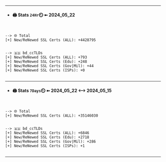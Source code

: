 

---
- #### 🖨️ **Stats** `24Hr`⏲️ ➼ 2024_05_22
```console


--> 🌐 Total
[+] New/ReNewed SSL Certs (ALL): +4428795


--> 🇧🇩 bd_ccTLDs
[+] New/ReNewed SSL Certs (ALL): +793
[+] New/ReNewed SSL Certs (Edu): +248
[+] New/ReNewed SSL Certs (Gov|Mil): +44
[+] New/ReNewed SSL Certs (ISPs): +0


```

---
- #### 🖨️ **Stats** `7Days`⏲️ ➼ 2024_05_22 <--> 2024_05_15
```console


--> 🌐 Total
[+] New/ReNewed SSL Certs (ALL): +35146030


--> 🇧🇩 bd_ccTLDs
[+] New/ReNewed SSL Certs (ALL): +6846
[+] New/ReNewed SSL Certs (Edu): +2718
[+] New/ReNewed SSL Certs (Gov|Mil): +286
[+] New/ReNewed SSL Certs (ISPs): +1


```

---

